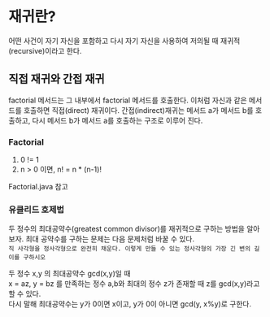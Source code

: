 # 재귀란?
어떤 사건이 자기 자신을 포함하고 다시 자기 자신을 사용하여 저의될 때 재귀적(recursive)이라고 한다.
## 직접 재귀와 간접 재귀
factorial 메서드는 그 내부에서 factorial 메서드를 호출한다. 이처럼 자신과 같은 메서드를 호출하면 직접(direct) 재귀이다.
간접(indirect)재귀는 메서드 a가 메서드 b를 호출하고, 다시 메서드 b가 메서드 a를 호출하는 구조로 이루어 진다.

### Factorial
1. 0 != 1
2. n > 0 이면, n! = n * (n-1)!

Factorial.java 참고

### 유클리드 호제법
두 정수의 최대공약수(greatest common divisor)를 재귀적으로 구하는 방법을 알아보자.
최대 공약수를 구하는 문제는 다음 문제처럼 바꿀 수 있다.<br>
`직 사각형을 정사각형으로 완전히 채운다. 이렇게 만들 수 있는 정사각형의 가장 긴 변의 길이를 구하시오`

두 정수 x,y 의 최대공약수 gcd(x,y)일 때<br>
x = az, y = bz 를 만족하는 정수 a,b와 최대의 정수 z가 존재할 때 z를 gcd(x,y)라고 할 수 있다.<br>
다시 말해 최대공약수는 y가 0이면 x이고, y가 0이 아니면 gcd(y, x%y)로 구한다.


